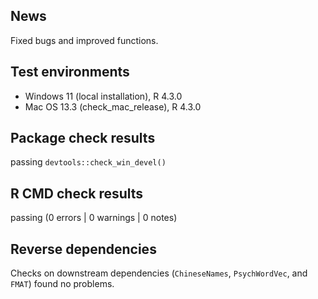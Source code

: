 ## News

Fixed bugs and improved functions.

## Test environments

-   Windows 11 (local installation), R 4.3.0
-   Mac OS 13.3 (check_mac_release), R 4.3.0

## Package check results

passing `devtools::check_win_devel()`

## R CMD check results

passing (0 errors | 0 warnings | 0 notes)

## Reverse dependencies

Checks on downstream dependencies (`ChineseNames`, `PsychWordVec`, and `FMAT`) found no problems.
